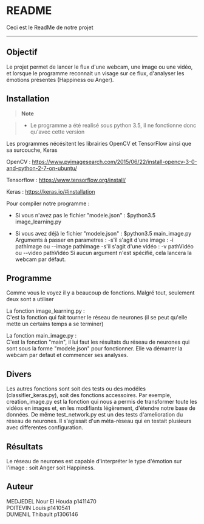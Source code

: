 README
======

Ceci est le ReadMe de notre projet

-------------

Objectif
--------

Le projet permet de lancer le flux d'une webcam, une image ou une vidéo, et lorsque le programme reconnait un visage sur ce flux, d'analyser les émotions présentes (Happiness ou Anger).

Installation
-------------
> **Note**

> - Le programme a été realisé sous python 3.5, il ne fonctionne donc qu'avec cette version

Les programmes nécésitent les librairies OpenCV et TensorFlow ainsi que sa surcouche, Keras </br>

OpenCV : https://www.pyimagesearch.com/2015/06/22/install-opencv-3-0-and-python-2-7-on-ubuntu/ </br>

Tensorflow : https://www.tensorflow.org/install/ </br>

Keras : https://keras.io/#installation </br>

Pour compiler notre programme : </br>
- Si vous n'avez pas le fichier "modele.json" : $python3.5 image_learning.py </br>

- Si vous avez déjà le fichier "modele.json" : $python3.5 main_image.py </br> 
	Arguments à passer en parametres :
	 -s'il s'agit d'une image : -i pathImage ou --image pathImage
	 -s'il s'agit d'une vidéo : -v pathVidéo ou --video pathVidéo
	Si aucun argument n'est spécifié, cela lancera la webcam par défaut.
	

Programme
---------

Comme vous le voyez il y a beaucoup de fonctions. Malgré tout, seulement deux sont a utiliser </br>

La fonction image_learning.py : </br>
C'est la fonction qui fait tourner le réseau de neurones (il se peut qu'elle mette un certains temps a se terminer)

La fonction main_image.py : </br>
C'est la fonction "main", il lui faut les résultats du réseau de neurones qui sont sous la forme "modele.json" pour fonctionner. Elle va démarrer la webcam par defaut et commencer ses analyses.

Divers
------

Les autres fonctions sont soit des tests ou des modéles (classifier_keras.py), soit des fonctions accessoires. Par exemple, creation_image.py est la fonction qui nous a permis de transformer toute les vidéos en images et, en les modifiants légèrement, d'étendre notre base de données. De même test_network.py est un des tests d'amelioration du réseau de neurones. Il s'agissait d'un méta-réseau qui en testait plusieurs avec differentes configuration.

Résultats
---------
Le réseau de neurones est capable d'interpréter le type d'émotion sur l'image : soit Anger soit Happiness. 


Auteur
------
MEDJEDEL Nour El Houda p1411470 </br>
POITEVIN Louis p1410541 </br>
DUMENIL Thibault p1306146 </br>

